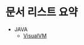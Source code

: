 # 문서 리스트 요약
* JAVA
    - [VisualVM](https://github.com/dongverine/document/blob/master/doc/JAVA_VisualVM.md)
